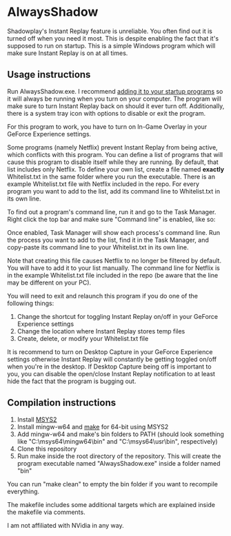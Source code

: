 # AlwaysShadow
Shadowplay's Instant Replay feature is unreliable. You often find out it is turned off when you need it most. This is despite enabling the fact that it's supposed to run on startup. This is a simple Windows program which will make sure Instant Replay is on at all times.

## Usage instructions
Run AlwaysShadow.exe. I recommend [adding it to your startup programs](https://support.microsoft.com/en-us/windows/add-an-app-to-run-automatically-at-startup-in-windows-10-150da165-dcd9-7230-517b-cf3c295d89dd) so it will always be running when you turn on your computer. The program will make sure to turn Instant Replay back on should it ever turn off. Additionally, there is a system tray icon with options to disable or exit the program.

For this program to work, you have to turn on In-Game Overlay in your GeForce Experience settings.

Some programs (namely Netflix) prevent Instant Replay from being active, which conflicts with this program. You can define a list of programs that will cause this program to disable itself while they are running. By default, that list includes only Netflix. To define your own list, create a file named **exactly** Whitelist.txt in the same folder where you run the executable. There is an example Whitelist.txt file with Netflix included in the repo. For every program you want to add to the list, add its command line to Whitelist.txt in its own line.

To find out a program's command line, run it and go to the Task Manager. Right click the top bar and make sure "Command line" is enabled, like so:

Once enabled, Task Manager will show each process's command line. Run the process you want to add to the list, find it in the Task Manager, and copy-paste its command line to your Whitelist.txt in its own line. 

Note that creating this file causes Netflix to no longer be filtered by default. You will have to add it to your list manually. The command line for Netflix is in the example Whitelist.txt file included in the repo (be aware that the line may be different on your PC).

You will need to exit and relaunch this program if you do one of the following things:
1. Change the shortcut for toggling Instant Replay on/off in your GeForce Experience settings
2. Change the location where Instant Replay stores temp files
3. Create, delete, or modify your Whitelist.txt file

It is recommend to turn on Desktop Capture in your GeForce Experience settings otherwise Instant Replay will constantly be getting toggled on/off when you're in the desktop. If Desktop Capture being off is important to you, you can disable the open/close Instant Replay notification to at least hide the fact that the program is bugging out.

## Compilation instructions
1. Install [MSYS2](https://www.msys2.org/)
2. Install mingw-w64 and [make](https://www.gnu.org/software/make/) for 64-bit using MSYS2
3. Add mingw-w64 and make's bin folders to PATH (should look something like "C:\msys64\mingw64\bin" and "C:\msys64\usr\bin", respectively)
4. Clone this repository
5. Run make inside the root directory of the repository. This will create the program executable named "AlwaysShadow.exe" inside a folder named "bin"

You can run "make clean" to empty the bin folder if you want to recompile everything.

The makefile includes some additional targets which are explained inside the makefile via comments.

I am not affiliated with NVidia in any way.